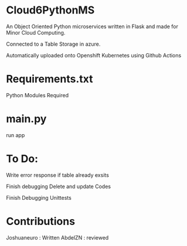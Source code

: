 # Cloud6PythonMS
An Object Oriented Python microservices written in Flask and made for Minor Cloud Computing.

Connected to a Table Storage in azure.

Automatically uploaded onto Openshift Kubernetes using Github Actions

# Requirements.txt
Python Modules Required

# main.py
run app

# To Do:
Write error response if table already exsits

Finish debugging Delete and update Codes

Finish Debugging Unittests

# Contributions
Joshuaneuro : Written
AbdelZN : reviewed